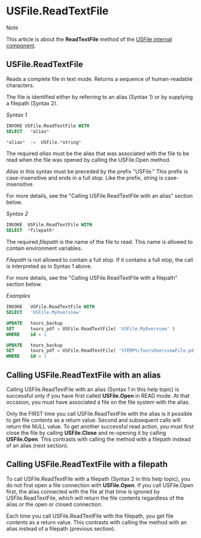 # USFile.ReadTextFile



> [!NOTE]
> This article is about the **ReadTextFile** method of the [USFile internal component](/docs/Extensions/USFile%20internal%20component).

## **USFile.ReadTextFile**

Reads a complete file in text mode. Returns a sequence of human-readable characters.

The file is identified either by referring to an alias (Syntax 1) or by supplying a filepath (Syntax 2).

*Syntax 1*

```sql
INVOKE USFile.ReadTextFile WITH
SELECT   *alias*

*alias*  :=  USFile.*string*
```

The required *alias* must be the alias that was associated with the file to be read when the file was opened by calling the USFile.Open method.

*Alias* in this syntax must be preceded by the prefix "USFile." This prefix is case-insensitive and ends in a full stop. Like the prefix, *string* is case-insensitive.

For more details, see the "Calling USFile.ReadTextFile with an alias" section below.

*Syntax 2*

```sql
INVOKE  USFile.ReadTextFile WITH
SELECT  *filepath*
```

The required *filepath* is the name of the file to read. This name is allowed to contain environment variables.

*Filepath* is not allowed to contain a full stop. If it contains a full stop, the call is interpreted as in Syntax 1 above.

For more details, see the "Calling USFile.ReadTextFile with a filepath" section below.

*Examples*

```sql
INVOKE   USFile.ReadTextFile WITH
SELECT   'USFile.MyOverview'
```

```sql
UPDATE   tours_backup
SET      tours_pdf = USFile.ReadTextFile( 'USFile.MyOverview' )
WHERE    id = 1
```

```sql
UPDATE   tours_backup
SET      tours_pdf = USFile.ReadTextFile( '%TEMP%\ToursOverviewFile.pdf' )
WHERE    id = 1
```

## Calling USFile.ReadTextFile with an alias

Calling USFile.ReadTextFile with an alias (Syntax 1 in this help topic) is successful only if you have first called **USFile.Open** in READ mode. At that occasion, you must have associated a file on the file system with the alias.

Only the FIRST time you call USFile.ReadTextFile with the alias is it possible to get file contents as a return value. Second and subsequent calls will return the NULL value. To get another successful read action, you must first close the file by calling **USFile.Close** and re-opening it by calling **USFile.Open**. This contrasts with calling the method with a filepath instead of an alias (next section).

## Calling USFile.ReadTextFile with a filepath

To call USFile.ReadTextFile with a filepath (Syntax 2 in this help topic), you do not first open a file connection with **USFile.Open**. If you call USFile.Open first, the alias connected with the file at that time is ignored by USFile.ReadTextFile, which will return the file contents regardless of the alias or the open or closed connection.

Each time you call USFile.ReadTextFile with the filepath, you get file contents as a return value. This contrasts with calling the method with an alias instead of a filepath (previous section).